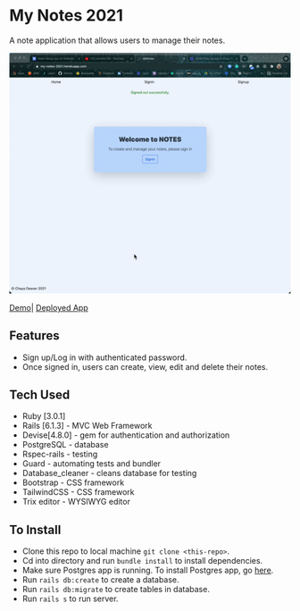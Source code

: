 # My Notes 2021
A note application that allows users to manage their notes.

 ![my-notes](app/assets/images/my-notes-demo.gif)
 
 
 
[Demo](https://www.loom.com/share/a3edcbc3c2fc4c52b90121c0f9723527)|
[Deployed App](https://my-notes-2021.herokuapp.com/)

## Features

* Sign up/Log in with authenticated password.
* Once signed in, users can create, view, edit and delete their notes.

## Tech Used

* Ruby [3.0.1]
* Rails [6.1.3] - MVC Web Framework
* Devise[4.8.0] - gem for authentication and authorization
* PostgreSQL - database
* Rspec-rails - testing
* Guard - automating tests and bundler
* Database_cleaner - cleans database for testing
* Bootstrap - CSS framework
* TailwindCSS - CSS framework
* Trix editor - WYSIWYG editor 

## To Install

* Clone this repo to local machine `git clone <this-repo>`.
* Cd into directory and run `bundle install` to install dependencies.
* Make sure Postgres app is running. To install Postgres app, go [here](https://www.postgresql.org/download/).
* Run `rails db:create` to create a database.
* Run `rails db:migrate` to create tables in database.
* Run `rails s` to run server.
